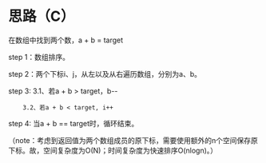 # 思路（C）

在数组中找到两个数，a + b = target

step 1：数组排序。

step 2：两个下标i、j，从左以及从右遍历数组，分别为a、b。

step 3: 
        3.1、若a + b > target，b--
 
        3.2、若a + b < target, i++

step 4: 当a + b == target时，循环结束。

（note：考虑到返回值为两个数组成员的原下标，需要使用额外的n个空间保存原下标。故，空间复杂度为O(N)；时间复杂度为快速排序O(nlogn)。）
